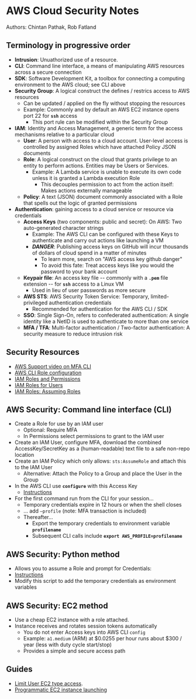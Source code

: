 # AWS Cloud Security Notes

Authors: Chintan Pathak, Rob Fatland

## Terminology in progressive order

* **Intrusion**: Unuathorized use of a resource.
* **CLI**: Command line interface, a means of manipulating AWS resources across a secure connection
* **SDK**: Software Development Kit, a toolbox for connecting a computing environment to the AWS cloud; see CLI above
* **Security Group**: A logical construct the defines / restrics access to AWS resources 
    * Can be updated / applied on the fly without stopping the resources 
    * Example: Commonly and by default an AWS EC2 instance opens port 22 for **`ssh`** access
        * This port rule can be modified within the Security Group
* **IAM**: Identity and Access Management, a generic term for the access mechanisms relative to a particular cloud
    * __User__: A person with access to a cloud account. User-level access is controlled by assigned Roles which have attached Policy JSON documents  
    * __Role__: A logical construct on the cloud that grants privilege to an entity to perform actions. Entities may be Users or Services.
        * Example: A Lambda service is unable to execute its own code unless it is granted a Lambda execution Role
            * This decouples permission to act from the action itself: Makes actions externally manageable
    * __Policy__: A text (JSON) document commonly associated with a Role that spells out the logic of granted permissions
* **Authentication**: gaining access to a cloud service or resource via credentials
    * __Access Keys__ (two components: public and secret): On AWS: Two auto-generated character strings
        * Example: The AWS CLI can be configured with these Keys to authenticate and carry out actions like launching a VM
        * ***DANGER***: Publishing access keys on GitHub will incur thousands of dollars of cloud spend in a matter of minutes
            * To learn more, search on "AWS access key github danger"
            * To avoid this fate: Treat access keys like you would the password to your bank account
    * __Keypair file__: An access key file -- commonly with a **`.pem`** file extension -- for **`ssh`** access to a Linux VM
        * Used in lieu of user passwords as more secure
    * __AWS STS__: AWS Security Token Service: Temporary, limited-privileged authentication credentials
        * Recommended for authentication for the AWS CLI / SDK
    * **SSO**: Single Sign-On, refers to confederated authentication: A single identity like a NetID is used to authenticate to more than one service
    * **MFA / TFA**: Multi-factor authentication / Two-factor authentication: A security measure to reduce intrusion risk



## Security Resources


* [AWS Support video on MFA CLI](https://aws.amazon.com/premiumsupport/knowledge-center/authenticate-mfa-cli/)
* [AWS CLI Role configuration](https://docs.aws.amazon.com/cli/latest/userguide/cli-configure-role.html#cli-configure-role-mfa)
* [IAM Roles and Permissions](https://docs.aws.amazon.com/IAM/latest/UserGuide/id_roles_use_permissions-to-switch.html)
* [IAM Roles for Users](https://docs.aws.amazon.com/IAM/latest/UserGuide/id_roles_create_for-user.html)
* [IAM Roles: Assuming Roles](https://awscli.amazonaws.com/v2/documentation/api/latest/reference/sts/assume-role.html)


## AWS Security: Command line interface (CLI)


* Create a Role for use by an IAM user
    * Optional: Require MFA
    * In Permissions select permissions to grant to the IAM user
* Create an IAM User, configure MFA, download the combined AccessKey/SecretKey as a (human-readable) text file to a safe non-repo location
* Create an IAM Policy which only allows: `sts:AssumeRole` and attach this to the IAM User 
    * Alternative: Attach the Policy to a Group and place the User in the Group
* In the AWS CLI use **`configure`** with this Access Key
    * [Instructions](https://docs.aws.amazon.com/cli/latest/userguide/cli-configure-role.html#cli-configure-role-mfa)
* For the first command run from the CLI for your session...
    * Temporary credentials expire in 12 hours or when the shell closes
    * ... add `–profile` (note: MFA transaction is included)
    * Thereafter...
        * Export the temporary credentials to environment variable **`profilename`**
        * Subsequent CLI calls include **`export AWS_PROFILE=profilename`**


## AWS Security: Python method


* Allows you to assume a Role and prompt for Credentials:
* [Instructions](https://docs.aws.amazon.com/IAM/latest/UserGuide/id_credentials_mfa_sample-code.html#MFAProtectedAPI-example-assumerole)
* Modify this script to add the temporary credentials as environment variables


## AWS Security: EC2 method


* Use a cheap EC2 instance with a role attached. 
* Instance receives and rotates session tokens automatically
    * You do not enter Access keys into AWS CLI `config`
    * Example: `a1.medium` (ARM) at $0.0255 per hour runs about $300 / year (less with duty cycle start/stop) 
    * Provides a simple and secure access path


## Guides


* [Limit User EC2 type access](Guides/limiting_ec2_instance_types.md). 
* [Programmatic EC2 instance launching](Guides/programatic_ec2_cw.md)
